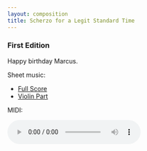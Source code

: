 ```yaml
---
layout: composition
title: Scherzo for a Legit Standard Time
---
```


### First Edition

Happy birthday Marcus.

Sheet music:

* [Full Score](/files/music/scherzo-legit-standard-time-fullscore.pdf)
* [Violin Part](/files/music/scherzo-legit-standard-time-violin.pdf)

MIDI:

<audio controls>
    <source src="/files/music/scherzo-legit-standard-time-midi.mp3" type="audio/mpeg">
</audio>